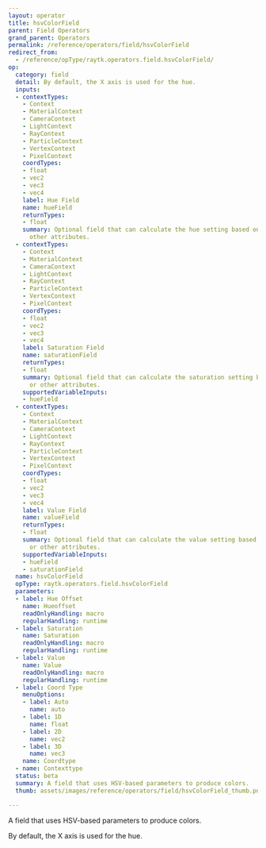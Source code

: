 ```yaml
---
layout: operator
title: hsvColorField
parent: Field Operators
grand_parent: Operators
permalink: /reference/operators/field/hsvColorField
redirect_from:
  - /reference/opType/raytk.operators.field.hsvColorField/
op:
  category: field
  detail: By default, the X axis is used for the hue.
  inputs:
  - contextTypes:
    - Context
    - MaterialContext
    - CameraContext
    - LightContext
    - RayContext
    - ParticleContext
    - VertexContext
    - PixelContext
    coordTypes:
    - float
    - vec2
    - vec3
    - vec4
    label: Hue Field
    name: hueField
    returnTypes:
    - float
    summary: Optional field that can calculate the hue setting based on position or
      other attributes.
  - contextTypes:
    - Context
    - MaterialContext
    - CameraContext
    - LightContext
    - RayContext
    - ParticleContext
    - VertexContext
    - PixelContext
    coordTypes:
    - float
    - vec2
    - vec3
    - vec4
    label: Saturation Field
    name: saturationField
    returnTypes:
    - float
    summary: Optional field that can calculate the saturation setting based on position
      or other attributes.
    supportedVariableInputs:
    - hueField
  - contextTypes:
    - Context
    - MaterialContext
    - CameraContext
    - LightContext
    - RayContext
    - ParticleContext
    - VertexContext
    - PixelContext
    coordTypes:
    - float
    - vec2
    - vec3
    - vec4
    label: Value Field
    name: valueField
    returnTypes:
    - float
    summary: Optional field that can calculate the value setting based on position
      or other attributes.
    supportedVariableInputs:
    - hueField
    - saturationField
  name: hsvColorField
  opType: raytk.operators.field.hsvColorField
  parameters:
  - label: Hue Offset
    name: Hueoffset
    readOnlyHandling: macro
    regularHandling: runtime
  - label: Saturation
    name: Saturation
    readOnlyHandling: macro
    regularHandling: runtime
  - label: Value
    name: Value
    readOnlyHandling: macro
    regularHandling: runtime
  - label: Coord Type
    menuOptions:
    - label: Auto
      name: auto
    - label: 1D
      name: float
    - label: 2D
      name: vec2
    - label: 3D
      name: vec3
    name: Coordtype
  - name: Contexttype
  status: beta
  summary: A field that uses HSV-based parameters to produce colors.
  thumb: assets/images/reference/operators/field/hsvColorField_thumb.png

---
```



A field that uses HSV-based parameters to produce colors.

By default, the X axis is used for the hue.